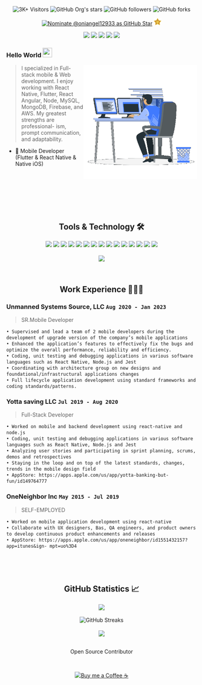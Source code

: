 <div align="center">

![3K+ Visitors](https://visitor-badge.glitch.me/badge?page_id=oniangel12933.oniangel12933) <img alt="GitHub Org's stars" src="https://img.shields.io/github/stars/oniangel12933?style=social"> <img alt="GitHub followers" src="https://img.shields.io/github/followers/oniangel12933?style=social"> <img alt="GitHub forks" src="https://img.shields.io/github/forks/oniangel12933/fluttercapsule?style=social"> 

[![Nominate @oniangel12933 as GitHub Star](https://img.shields.io/badge/Nominate_as_GitHub_Star-@oniangel12933-D50000?logo=GitHub&logoColor=white)](https://stars.github.com/nominate/) <a href="https://stars.github.com/nominate/"><img alt="GitHub Star" height="20px" src="images/star.png"></a>

</div>

<div align="center">
<a href="https://github.com/oniangel12933/">
<img src="https://img.shields.io/badge/Github-211F1F?style=flat-square&logo=GitHub&logoColor=ffffff"></a> 
<a href="https://www.linkedin.com/in/austin-oh-1b8874121/">
<img src="https://img.shields.io/badge/Linkedin-0077B5?style=flat-square&logo=Linkedin&logoColor=ffffff"></a>
<a href="mailto:moniyu719@gmail.com">
<img src="https://img.shields.io/badge/Gmail-D44638?style=flat-square&logo=gmail&logoColor=ffffff"></a>
<a href="https://wa.me/15714882365?text=%23Github">
<img src="https://img.shields.io/badge/Chat-25D366?style=flat-square&logo=WhatsApp&logoColor=ffffff"></a>
<a href="https://www.buymeacoffee.com/oniangel12933">
<img src="https://img.shields.io/badge/Support-Developer-784fff?style=flat-square&logo=buy-me-a-coffee&logoColor=ffffff"></a>
</div>

### Hello World <img src="https://media.giphy.com/media/hvRJCLFzcasrR4ia7z/giphy.gif" height="25px" width="25px">

<img align="right" alt="Developer Usama Sarwar" src="images/coding.gif" width="300"/>

> I specialized in Full-stack mobile & Web development. I enjoy working with React Native, Flutter, React Angular, Node, MySQL, MongoDB, Firebase, and AWS. My greatest strengths are professional- ism, prompt communication, and adaptability.

- 📱 Mobile Developer (Flutter & React Native & Native iOS)

<br><br><br><br>

<br><h2 align="center"> Tools & Technology 🛠</h2>

<div align="center">
<!-- <p align="center"></p> -->
<img src="https://img.shields.io/badge/Flutter-5_years-02569B?style=flat-square&logo=flutter&logoColor=white" />
<img src="https://img.shields.io/badge/React_Native-5_years-61DAFB?style=flat-square&logo=react&logoColor=black" />
<img src="https://img.shields.io/badge/Dart-5_years-0175C2?style=flat-square&logo=dart&logoColor=white" />
<img src="https://img.shields.io/badge/Native_iOS-7_years-000000?style=flat-square&logo=apple&logoColor=white" />
<img src="https://img.shields.io/badge/Swift-7_years-000000?style=flat-square&logo=swift&logoColor=white" />
<img src="https://img.shields.io/badge/Javascript-8_years-61DAFB?style=flat-square&logo=javascript&logoColor=black" />
<img src="https://img.shields.io/badge/Node.js-5_years-61DAFB?style=flat-square&logo=node.js&logoColor=black" />
<img src="https://img.shields.io/badge/Agile-4_years-147EFB?style=flat-square&logo=xcode&logoColor=white" />
<img src="https://img.shields.io/badge/CI/CD-4_years-2496ED?style=flat-square&logo=docker&logoColor=white" />
<img src="https://img.shields.io/badge/DevOps-3_years-FFD43B?style=flat-square&logo=appstore&logoColor=black"/>
<img src="https://img.shields.io/badge/firebase-6_years-ffca28?style=flat-square&logo=firebase&logoColor=red" />
<img src="https://img.shields.io/badge/Git-7_years-F05032?style=flat-square&logo=git&logoColor=white" />
<img src="https://img.shields.io/badge/Azure-3_years-00aeff?style=flat-square&logo=microsoft%20azure&logoColor=white"/>
<img src="https://img.shields.io/badge/AWS-3_years-ff9900?style=flat-square&logo=amazon-aws&logoColor=white" />
<img src="https://img.shields.io/badge/GraphQL-4_years-E10098?style=flat-square&logo=graphql&logoColor=white" />
<br><br>
<img align="center"  src="https://github-readme-stats.vercel.app/api/top-langs/?username=oniangel12933&theme=dark&layout=compact&langs_count=20&hide_title=true"/>
</div>


<br><h2 align="center"> Work Experience 🧑🏻‍💻</h2>

### Unmanned Systems Source, LLC `Aug 2020 - Jan 2023`
> SR.Mobile Developer

    • Supervised and lead a team of 2 mobile developers during the development of upgrade version of the company’s mobile applications
    • Enhanced the application’s features to effectively fix the bugs and optimize the overall performance, reliability and efficiency.
    • Coding, unit testing and debugging applications in various software languages such as React Native, Node.js and Jest
    • Coordinating with architecture group on new designs and foundational/infrastructural applications changes
    • Full lifecycle application development using standard frameworks and coding standards/patterns.

### Yotta saving LLC `Jul 2019 - Aug 2020`
> Full-Stack Developer

    • Worked on mobile and backend development using react-native and node.js
    • Coding, unit testing and debugging applications in various software languages such as React Native, Node.js and Jest
    • Analyzing user stories and participating in sprint planning, scrums, demos and retrospectives
    • Staying in the loop and on top of the latest standards, changes, trends in the mobile design field
    • AppStore: https://apps.apple.com/us/app/yotta-banking-but-fun/id149764777

### OneNeighbor Inc `May 2015 - Jul 2019`
> SELF-EMPLOYED

    • Worked on mobile application development using react-native
    • Collaborate with UX designers, Bas, QA engineers, and product owners to develop continuous product enhancements and releases
    • AppStore: https://apps.apple.com/us/app/oneneighbor/id1551432157?app=itunes&ign- mpt=uo%3D4


<br>

<br><h2 align="center"> GitHub Statistics 📈 </h2>

<div align="center">
    <img align="center" src="https://github-readme-stats.vercel.app/api?username=oniangel12933&theme=dark&hide_title=true&include_all_commits=true"/>
</div><br>
<div align="center">  
<img alt="GitHub Streaks" src="https://github-readme-streak-stats.herokuapp.com/?user=oniangel12933"> <br><br> 
<img align="center" src="https://github-profile-trophy.vercel.app/?username=oniangel12933&margin-w=15&margin-h=15" />
</div>
<br>

<p align="center">Open Source Contributor</p>
<div align="center"><br>
<p><a href="https://www.buymeacoffee.com/oniangel12933"> <img align="center" src="https://cdn.buymeacoffee.com/buttons/v2/default-yellow.png" height="40" width="168" alt="Buy me a Coffee ☕" /></a></p>
</div>
